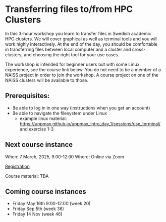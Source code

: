 # Transferring files to/from HPC Clusters

In this 3-hour workshop you learn to transfer files in Swedish academic HPC clusters. We will cover graphical as well as terminal tools and you will work highly interactively. At the end of the day, you should be comfortable in transferring files between local computer and a cluster and cross-clusters, and choosing the right tool for your use cases.

The workshop is intended for beginner users but with some Linux experience, see the course link below. You do not need to be a member of a NAISS project in order to join the workshop. A course project on one of the NAISS clusters will be available to those.

## Prerequisites:

- Be able to log in in one way (instructions when you get an account)
- Be able to navigate the filesystem under Linux
    - example linux material: https://uppmax.github.io/uppmax_intro_day_1/sessions/use_terminal/ and exercise 1-3

## Next course instance

When: 7 March, 2025, 9.00-12.00
Where: Online via Zoom

[Registration](https://forms.gle/LuQBE3u2NbpqnThVA)

Course material: TBA

## Coming course instances

- Friday May 16th 9:00-12:00 (week 20)
- Friday Sep 5th (week 36)
- Friday 14 Nov (week 46)
